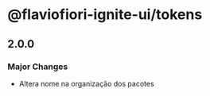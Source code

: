 # @flaviofiori-ignite-ui/tokens

## 2.0.0

### Major Changes

- Altera nome na organização dos pacotes
